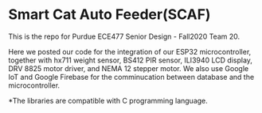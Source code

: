 # Smart Cat Auto Feeder(SCAF)

This is the repo for Purdue ECE477 Senior Design - Fall2020 Team 20. 

Here we posted our code for the integration of our ESP32 microcontroller, together with hx711 weight sensor, BS412 PIR sensor, ILI3940 LCD display, DRV 8825 motor driver, and NEMA 12 stepper motor. We also use Google IoT and Google Firebase for the comminucation between database and the microcontroller.

*The libraries are compatible with C programming language. 
